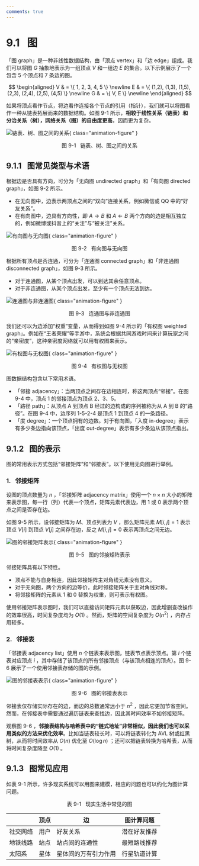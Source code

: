 ```yaml
---
comments: true
---
```


# 9.1 &nbsp; 图

「图 graph」是一种非线性数据结构，由「顶点 vertex」和「边 edge」组成。我们可以将图 $G$ 抽象地表示为一组顶点 $V$ 和一组边 $E$ 的集合。以下示例展示了一个包含 5 个顶点和 7 条边的图。

$$
\begin{aligned}
V & = \{ 1, 2, 3, 4, 5 \} \newline
E & = \{ (1,2), (1,3), (1,5), (2,3), (2,4), (2,5), (4,5) \} \newline
G & = \{ V, E \} \newline
\end{aligned}
$$

如果将顶点看作节点，将边看作连接各个节点的引用（指针），我们就可以将图看作一种从链表拓展而来的数据结构。如图 9-1 所示，**相较于线性关系（链表）和分治关系（树），网络关系（图）的自由度更高**，因而更为复杂。

![链表、树、图之间的关系](graph.assets/linkedlist_tree_graph.png){ class="animation-figure" }

<p align="center"> 图 9-1 &nbsp; 链表、树、图之间的关系 </p>

## 9.1.1 &nbsp; 图常见类型与术语

根据边是否具有方向，可分为「无向图 undirected graph」和「有向图 directed graph」，如图 9-2 所示。

- 在无向图中，边表示两顶点之间的“双向”连接关系，例如微信或 QQ 中的“好友关系”。
- 在有向图中，边具有方向性，即 $A \rightarrow B$ 和 $A \leftarrow B$ 两个方向的边是相互独立的，例如微博或抖音上的“关注”与“被关注”关系。

![有向图与无向图](graph.assets/directed_graph.png){ class="animation-figure" }

<p align="center"> 图 9-2 &nbsp; 有向图与无向图 </p>

根据所有顶点是否连通，可分为「连通图 connected graph」和「非连通图 disconnected graph」，如图 9-3 所示。

- 对于连通图，从某个顶点出发，可以到达其余任意顶点。
- 对于非连通图，从某个顶点出发，至少有一个顶点无法到达。

![连通图与非连通图](graph.assets/connected_graph.png){ class="animation-figure" }

<p align="center"> 图 9-3 &nbsp; 连通图与非连通图 </p>

我们还可以为边添加“权重”变量，从而得到如图 9-4 所示的「有权图 weighted graph」。例如在“王者荣耀”等手游中，系统会根据共同游戏时间来计算玩家之间的“亲密度”，这种亲密度网络就可以用有权图来表示。

![有权图与无权图](graph.assets/weighted_graph.png){ class="animation-figure" }

<p align="center"> 图 9-4 &nbsp; 有权图与无权图 </p>

图数据结构包含以下常用术语。

- 「邻接 adjacency」：当两顶点之间存在边相连时，称这两顶点“邻接”。在图 9-4 中，顶点 1 的邻接顶点为顶点 2、3、5。
- 「路径 path」：从顶点 A 到顶点 B 经过的边构成的序列被称为从 A 到 B 的“路径”。在图 9-4 中，边序列 1-5-2-4 是顶点 1 到顶点 4 的一条路径。
- 「度 degree」：一个顶点拥有的边数。对于有向图，「入度 in-degree」表示有多少条边指向该顶点，「出度 out-degree」表示有多少条边从该顶点指出。

## 9.1.2 &nbsp; 图的表示

图的常用表示方式包括“邻接矩阵”和“邻接表”。以下使用无向图进行举例。

### 1. &nbsp; 邻接矩阵

设图的顶点数量为 $n$ ，「邻接矩阵 adjacency matrix」使用一个 $n \times n$ 大小的矩阵来表示图，每一行（列）代表一个顶点，矩阵元素代表边，用 $1$ 或 $0$ 表示两个顶点之间是否存在边。

如图 9-5 所示，设邻接矩阵为 $M$、顶点列表为 $V$ ，那么矩阵元素 $M[i, j] = 1$ 表示顶点 $V[i]$ 到顶点 $V[j]$ 之间存在边，反之 $M[i, j] = 0$ 表示两顶点之间无边。

![图的邻接矩阵表示](graph.assets/adjacency_matrix.png){ class="animation-figure" }

<p align="center"> 图 9-5 &nbsp; 图的邻接矩阵表示 </p>

邻接矩阵具有以下特性。

- 顶点不能与自身相连，因此邻接矩阵主对角线元素没有意义。
- 对于无向图，两个方向的边等价，此时邻接矩阵关于主对角线对称。
- 将邻接矩阵的元素从 $1$ 和 $0$ 替换为权重，则可表示有权图。

使用邻接矩阵表示图时，我们可以直接访问矩阵元素以获取边，因此增删查改操作的效率很高，时间复杂度均为 $O(1)$ 。然而，矩阵的空间复杂度为 $O(n^2)$ ，内存占用较多。

### 2. &nbsp; 邻接表

「邻接表 adjacency list」使用 $n$ 个链表来表示图，链表节点表示顶点。第 $i$ 个链表对应顶点 $i$ ，其中存储了该顶点的所有邻接顶点（与该顶点相连的顶点）。图 9-6 展示了一个使用邻接表存储的图的示例。

![图的邻接表表示](graph.assets/adjacency_list.png){ class="animation-figure" }

<p align="center"> 图 9-6 &nbsp; 图的邻接表表示 </p>

邻接表仅存储实际存在的边，而边的总数通常远小于 $n^2$ ，因此它更加节省空间。然而，在邻接表中需要通过遍历链表来查找边，因此其时间效率不如邻接矩阵。

观察图 9-6 ，**邻接表结构与哈希表中的“链式地址”非常相似，因此我们也可以采用类似的方法来优化效率**。比如当链表较长时，可以将链表转化为 AVL 树或红黑树，从而将时间效率从 $O(n)$ 优化至 $O(\log n)$ ；还可以把链表转换为哈希表，从而将时间复杂度降至 $O(1)$ 。

## 9.1.3 &nbsp; 图常见应用

如表 9-1 所示，许多现实系统可以用图来建模，相应的问题也可以约化为图计算问题。

<p align="center"> 表 9-1 &nbsp; 现实生活中常见的图 </p>

<div class="center-table" markdown>

|          | 顶点 | 边                   | 图计算问题   |
| -------- | ---- | -------------------- | ------------ |
| 社交网络 | 用户 | 好友关系             | 潜在好友推荐 |
| 地铁线路 | 站点 | 站点间的连通性       | 最短路线推荐 |
| 太阳系   | 星体 | 星体间的万有引力作用 | 行星轨道计算 |

</div>
